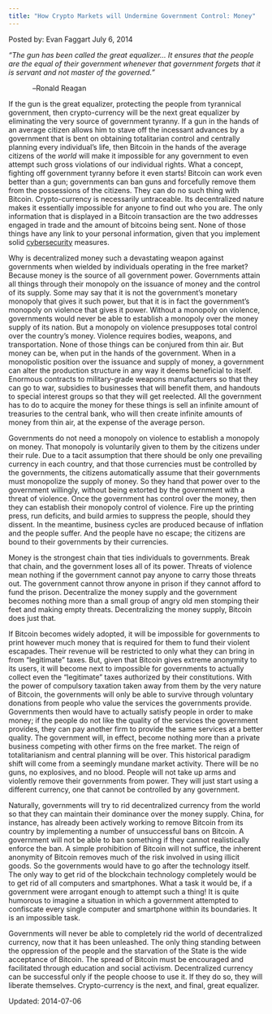 ```yaml
---
title: "How Crypto Markets will Undermine Government Control: Money"
---
```


Posted by: Evan Faggart
<span>July 6, 2014</span>
    

<p><em>“The gun has been called the great equalizer</em><em>… It ensures that the people are the equal of their government whenever that government forgets that it is servant and not master of the governed.”</em></p>
<p><em>            &#8211;</em>Ronald Reagan</p>
<p>If the gun is the great equalizer, protecting the people from tyrannical government, then crypto-currency will be the next great equalizer by eliminating the very source of government tyranny. If a gun in the hands of an average citizen allows him to stave off the incessant advances by a government that is bent on obtaining totalitarian control and centrally planning every individual&#8217;s life, then Bitcoin in the hands of the average citizens of the <em>world</em> will make it impossible for any government to even attempt such gross violations of our individual rights. What a concept, fighting off government tyranny before it even starts! Bitcoin can work even better than a gun; governments can ban guns and forcefully remove them from the possessions of the citizens. They can do no such thing with Bitcoin. Crypto-currency is necessarily untraceable. Its decentralized nature makes it essentially impossible for anyone to find out who you are. The only information that is displayed in a Bitcoin transaction are the two addresses engaged in trade and the amount of bitcoins being sent. None of those things have any link to your personal information, given that you implement solid <a href="security-tutorials/">cybersecurity</a> measures.</p>
<p>Why is decentralized money such a devastating weapon against governments when wielded by individuals operating in the free market? Because money is the source of all government power. Governments attain all things through their monopoly on the issuance of money and the control of its supply. Some may say that it is not the government&#8217;s monetary monopoly that gives it such power, but that it is in fact the government&#8217;s monopoly on violence that gives it power. Without a monopoly on violence, governments would never be able to establish a monopoly over the money supply of its nation. But a monopoly on violence presupposes total control over the country&#8217;s money. Violence requires bodies, weapons, and transportation. None of those things can be conjured from thin air. But money can be, when put in the hands of the government. When in a monopolistic position over the issuance and supply of money, a government can alter the production structure in any way it deems beneficial to itself. Enormous contracts to military-grade weapons manufacturers so that they can go to war, subsidies to businesses that will benefit them, and handouts to special interest groups so that they will get reelected. All the government has to do to acquire the money for these things is sell an infinite amount of treasuries to the central bank, who will then create infinite amounts of money from thin air, at the expense of the average person.</p>
<p>Governments do not need a monopoly on violence to establish a monopoly on money. That monopoly is voluntarily given to them by the citizens under their rule. Due to a tacit assumption that there should be only one prevailing currency in each country, and that those currencies must be controlled by the governments, the citizens automatically assume that their governments must monopolize the supply of money. So they hand that power over to the government willingly, without being extorted by the government with a threat of violence. Once the government has control over the money, then they can establish their monopoly control of violence. Fire up the printing press, run deficits, and build armies to suppress the people, should they dissent. In the meantime, business cycles are produced because of inflation and the people suffer. And the people have no escape; the citizens are bound to their governments by their currencies.</p>
<p>Money is the strongest chain that ties individuals to governments. Break that chain, and the government loses all of its power. Threats of violence mean nothing if the government cannot pay anyone to carry those threats out. The government cannot throw anyone in prison if they cannot afford to fund the prison. Decentralize the money supply and the government becomes nothing more than a small group of angry old men stomping their feet and making empty threats. Decentralizing the money supply, Bitcoin does just that.</p>
<p>If Bitcoin becomes widely adopted, it will be impossible for governments to print however much money that is required for them to fund their violent escapades. Their revenue will be restricted to only what they can bring in from “legitimate” taxes. But, given that Bitcoin gives extreme anonymity to its users, it will become next to impossible for governments to actually collect even the “legitimate” taxes authorized by their constitutions. With the power of compulsory taxation taken away from them by the very nature of Bitcoin, the governments will only be able to survive through voluntary donations from people who value the services the governments provide. Governments then would have to actually satisfy people in order to make money; if the people do not like the quality of the services the government provides, they can pay another firm to provide the same services at a better quality. The government will, in effect, become nothing more than a private business competing with other firms on the free market. The reign of totalitarianism and central planning will be over. This historical paradigm shift will come from a seemingly mundane market activity. There will be no guns, no explosives, and no blood. People will not take up arms and violently remove their governments from power. They will just start using a different currency, one that cannot be controlled by any government.</p>
<p>Naturally, governments will try to rid decentralized currency from the world so that they can maintain their dominance over the money supply. China, for instance, has already been actively working to remove Bitcoin from its country by implementing a number of unsuccessful bans on Bitcoin. A government will not be able to ban something if they cannot realistically enforce the ban. A simple prohibition of Bitcoin will not suffice, the inherent anonymity of Bitcoin removes much of the risk involved in using illicit goods. So the governments would have to go after the technology itself. The only way to get rid of the blockchain technology completely would be to get rid of all computers and smartphones. What a task it would be, if a government were arrogant enough to attempt such a thing! It is quite humorous to imagine a situation in which a government attempted to confiscate every single computer and smartphone within its boundaries. It is an impossible task.</p>
<p>Governments will never be able to completely rid the world of decentralized currency, now that it has been unleashed. The only thing standing between the oppression of the people and the starvation of the State is the wide acceptance of Bitcoin. The spread of Bitcoin must be encouraged and facilitated through education and social activism. Decentralized currency can be successful only if the people choose to use it. If they do so, they will liberate themselves. Crypto-currency is the next, and final, great equalizer.</p>

Updated: 2014-07-06    
